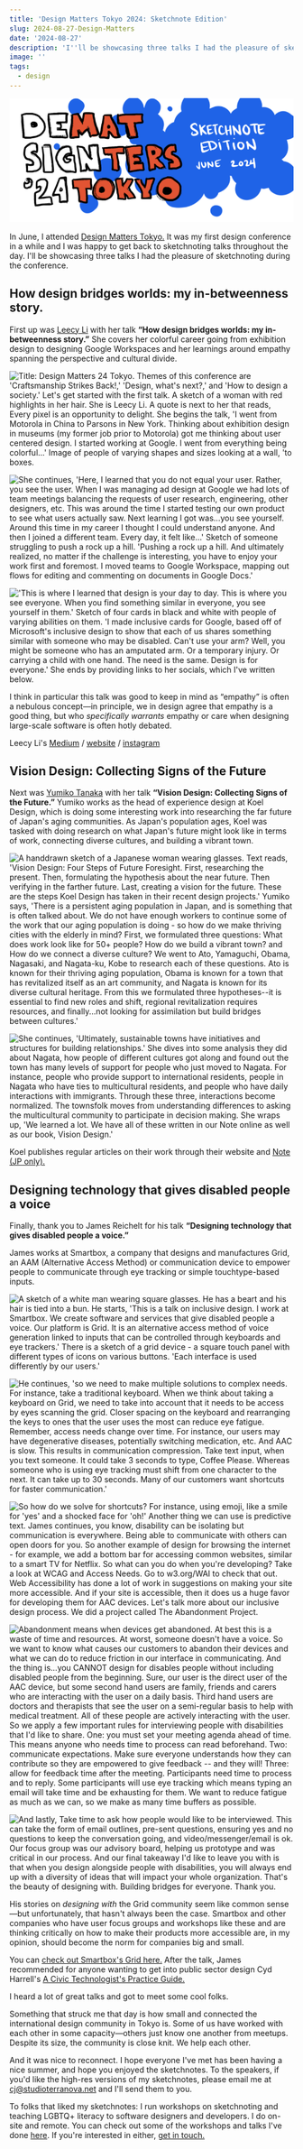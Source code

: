 ```yaml
---
title: 'Design Matters Tokyo 2024: Sketchnote Edition'
slug: 2024-08-27-Design-Matters
date: '2024-08-27'
description: 'I''ll be showcasing three talks I had the pleasure of sketchnoting during the conference.'
image: ''
tags:
  - design
---
```


![Text: Design Matters, the Sketchnote Edition. Handdrawn sketch with bold red and blue highlights.](00_designmatters2024.png)

In June, I attended [Design Matters Tokyo.](https://designmatters.jp/) It was my first design conference in a while and I was happy to get back to sketchnoting talks throughout the day. I'll be showcasing three talks I had the pleasure of sketchnoting during the conference.

## How design bridges worlds: my in-betweenness story.

First up was [Leecy Li](https://medium.com/@leecyli) with her talk **“How design bridges worlds: my in-betweenness story.”** She covers her colorful career going from exhibition design to designing Google Workspaces and her learnings around empathy spanning the perspective and cultural divide.

![Title: Design Matters 24 Tokyo. Themes of this conference are 'Craftsmanship Strikes Back!,' 'Design, what's next?,' and 'How to design a society.' Let's get started with the first talk. A sketch of a woman with red highlights in her hair. She is Leecy Li. A quote is next to her that reads, Every pixel is an opportunity to delight. She begins the talk, 'I went from Motorola in China to Parsons in New York. Thinking about exhibition design in museums (my former job prior to Motorola) got me thinking about user centered design. I started working at Google. I went from everything being colorful...' Image of people of varying shapes and sizes looking at a wall, 'to boxes.](01_designmatters2024.png)

![She continues, 'Here, I learned that you do not equal your user. Rather, you see the user. When I was managing ad design at Google we had lots of team meetings balancing the requests of user research, engineering, other designers, etc. This was around the time I started testing our own product to see what users actually saw. Next learning I got was...you see yourself. Around this time in my career I thought I could understand anyone. And then I joined a different team. Every day, it felt like...' Sketch of someone struggling to push a rock up a hill. 'Pushing a rock up a hill. And ultimately realized, no matter if the challenge is interesting, you have to enjoy your work first and foremost. I moved teams to Google Workspace, mapping out flows for editing and commenting on documents in Google Docs.'](02_designmatters2024.png)

!['This is where I learned that design is your day to day. This is where you see everyone. When you find something similar in everyone, you see yourself in them.' Sketch of four cards in black and white with people of varying abilities on them. 'I made inclusive cards for Google, based off of Microsoft's inclusive design to show that each of us shares something similar with someone who may be disabled. Can't use your arm? Well, you might be someone who has an amputated arm. Or a temporary injury. Or carrying a child with one hand. The need is the same. Design is for everyone.' She ends by providing links to her socials, which I've written below.](03_designmatters2024.png)

I think in particular this talk was good to keep in mind as “empathy” is often a nebulous concept—in principle, we in design agree that empathy is a good thing, but who _specifically warrants_ empathy or care when designing large-scale software is often hotly debated.

Leecy Li's [Medium](https://medium.com/@leecyli) / [website](https://leecy.li/) / [instagram](https://www.instagram.com/leecyathome/)

## Vision Design: Collecting Signs of the Future

Next was [Yumiko Tanaka](https://yumikotanaka.net/) with her talk **“Vision Design: Collecting Signs of the Future.”** Yumiko works as the head of experience design at Koel Design, which is doing some interesting work into researching the far future of Japan's aging communities. As Japan's population ages, Koel was tasked with doing research on what Japan's future might look like in terms of work, connecting diverse cultures, and building a vibrant town.

![A handdrawn sketch of a Japanese woman wearing glasses. Text reads, 'Vision Design: Four Steps of Future Foresight. First, researching the present. Then, formulating the hypothesis about the near future. Then verifying in the farther future. Last, creating a vision for the future. These are the steps Koel Design has taken in their recent design projects.' Yumiko says, 'There is a persistent aging population in Japan, and is something that is often talked about. We do not have enough workers to continue some of the work that our aging population is doing - so how do we make thriving cities with the elderly in mind? First, we formulated three questions: What does work look like for 50+ people? How do we build a vibrant town? and How do we connect a diverse culture? We went to Ato, Yamaguchi, Obama, Nagasaki, and Nagata-ku, Kobe to research each of these questions. Ato is known for their thriving aging population, Obama is known for a town that has revitalized itself as an art community, and Nagata is known for its diverse cultural heritage. From this we formulated three hypotheses--it is essential to find new roles and shift, regional revitalization requires resources, and finally...not looking for assimilation but build bridges between cultures.'](04_designmatters2024.png)

![She continues, 'Ultimately, sustainable towns have initiatives and structures for building relationships.' She dives into some analysis they did about Nagata, how people of different cultures got along and found out the town has many levels of support for people who just moved to Nagata. For instance, people who provide support to international residents, people in Nagata who have ties to multicultural residents, and people who have daily interactions with immigrants. Through these three, interactions become normalized. The townsfolk moves from understanding differences to asking the multicultural community to participate in decision making. She wraps up, 'We learned a lot. We have all of these written in our Note online as well as our book, Vision Design.'](05_designmatters2024.png)

Koel publishes regular articles on their work through their website and [Note (JP only).](https://note.com/koelnote)

## Designing technology that gives disabled people a voice

Finally, thank you to James Reichelt for his talk **“Designing technology that gives disabled people a voice.”**

James works at Smartbox, a company that designs and manufactures Grid, an AAM (Alternative Access Method) or communication device to empower people to communicate through eye tracking or simple touchtype-based inputs.

![A sketch of a white man wearing square glasses. He has a beart and his hair is tied into a bun. He starts, 'This is a talk on inclusive design. I work at Smartbox. We create software and services that give disabled people a voice. Our platform is Grid. It is an alternative access method of voice generation linked to inputs that can be controlled through keyboards and eye trackers.' There is a sketch of a grid device - a square touch panel with different types of icons on various buttons. 'Each interface is used differently by our users.'](06_designmatters2024.png)

![He continues, 'so we need to make multiple solutions to complex needs. For instance, take a traditional keyboard. When we think about taking a keyboard on Grid, we need to take into account that it needs to be access by eyes scanning the grid. Closer spacing on the keyboard and rearranging the keys to ones that the user uses the most can reduce eye fatigue. Remember, access needs change over time. For instance, our users may have degenerative diseases, potentially switching medication, etc. And AAC is slow. This results in communication compression. Take text input, when you text someone. It could take 3 seconds to type, Coffee Please. Whereas someone who is using eye tracking must shift from one character to the next. It can take up to 30 seconds. Many of our customers want shortcuts for faster communication.'](07_designmatters2024.png)

![So how do we solve for shortcuts? For instance, using emoji, like a smile for 'yes' and a shocked face for 'oh!' Another thing we can use is predictive text. James continues, you know, disability can be isolating but communication is everywhere. Being able to communicate with others can open doors for you. So another example of design for browsing the internet - for example, we add a bottom bar for accessing common websites, similar to a smart TV for Netflix. So what can you do when you're developing? Take a look at WCAG and Access Needs. Go to w3.org/WAI to check that out. Web Accessibility has done a lot of work in suggestions on making your site more accessible. And if your site is accessible, then it does us a huge favor for developing them for AAC devices. Let's talk more about our inclusive design process. We did a project called The Abandonment Project.](08_designmatters2024.png)

![Abandonment means when devices get abandoned. At best this is a waste of time and resources. At worst, someone doesn't have a voice. So we want to know what causes our customers to abandon their devices and what we can do to reduce friction in our interface in communicating. And the thing is...you CANNOT design for disables people without including disabled people from the beginning. Sure, our user is the direct user of the AAC device, but some second hand users are family, friends and carers who are interacting with the user on a daily basis. Third hand users are doctors and therapists that see the user on a semi-regular basis to help with medical treatment. All of these people are actively interacting with the user. So we apply a few important rules for interviewing people with disabilities that I'd like to share. One: you must set your meeting agenda ahead of time. This means anyone who needs time to process can read beforehand. Two: communicate expectations. Make sure everyone understands how they can contribute so they are empowered to give feedback -- and they will! Three: allow for feedback time after the meeting. Participants need time to process and to reply. Some participants will use eye tracking which means typing an email will take time and be exhausting for them. We want to reduce fatigue as much as we can, so we make as many time buffers as possible.](09_designmatters2024.png)

![And lastly, Take time to ask how people would like to be interviewed. This can take the form of email outlines, pre-sent questions, ensuring yes and no questions to keep the conversation going, and video/messenger/email is ok. Our focus group was our advisory board, helping us prototype and was critical in our process. And our final takeaway I'd like to leave you with is that when you design alongside people with disabilities, you will always end up with a diversity of ideas that will impact your whole organization. That's the beauty of designing with. Building bridges for everyone. Thank you.](10_designmatters2024.png)

His stories on _designing with_ the Grid community seem like common sense—but unfortunately, that hasn't always been the case. Smartbox and other companies who have user focus groups and workshops like these and are thinking critically on how to make their products more accessible are, in my opinion, should become the norm for companies big and small.

You can [check out Smartbox's Grid here.](https://thinksmartbox.com/grid/) After the talk, James recommended for anyone wanting to get into public sector design Cyd Harrell's [A Civic Technologist's Practice Guide.](https://www.goodreads.com/book/show/55225556-a-civic-technologist-s-practice-guide)

I heard a lot of great talks and got to meet some cool folks.

Something that struck me that day is how small and connected the international design community in Tokyo is. Some of us have worked with each other in some capacity—others just know one another from meetups. Despite its size, the community is close knit. We help each other.

And it was nice to reconnect. I hope everyone I've met has been having a nice summer, and hope you enjoyed the sketchnotes. To the speakers, if you'd like the high-res versions of my sketchnotes, please email me at [cj@studioterranova.net](mailto:cj@studioterranova.net) and I'll send them to you.

To folks that liked my sketchnotes: I run workshops on sketchnoting and teaching LGBTQ+ literacy to software designers and developers. I do on-site and remote. You can check out some of the workshops and talks I've done [here](https://illuminesce.net/talks). If you're interested in either, [get in touch.](mailto:cj@studioterranova.net)
